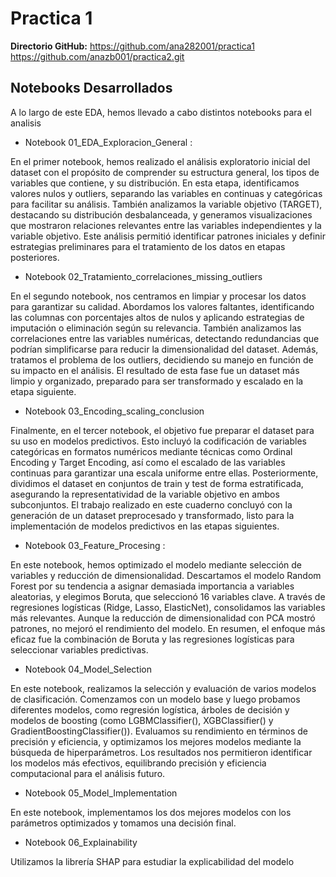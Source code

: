 # Practica 1



**Directorio GitHub:** https://github.com/ana282001/practica1
                        https://github.com/anazb001/practica2.git

## Notebooks Desarrollados

A lo largo de este EDA, hemos llevado a cabo distintos notebooks para el analisis

- Notebook 01_EDA_Exploracion_General : 

En el primer notebook, hemos realizado el análisis exploratorio inicial del dataset con el propósito de comprender su estructura general, los tipos de variables que contiene, y su distribución. En esta etapa, identificamos valores nulos y outliers, separando las variables en continuas y categóricas para facilitar su análisis. También analizamos la variable objetivo (TARGET), destacando su distribución desbalanceada, y generamos visualizaciones que mostraron relaciones relevantes entre las variables independientes y la variable objetivo. Este análisis permitió identificar patrones iniciales y definir estrategias preliminares para el tratamiento de los datos en etapas posteriores.

- Notebook 02_Tratamiento_correlaciones_missing_outliers

En el segundo notebook, nos centramos en limpiar y procesar los datos para garantizar su calidad. Abordamos los valores faltantes, identificando las columnas con porcentajes altos de nulos y aplicando estrategias de imputación o eliminación según su relevancia. También analizamos las correlaciones entre las variables numéricas, detectando redundancias que podrían simplificarse para reducir la dimensionalidad del dataset. Además, tratamos el problema de los outliers, decidiendo su manejo en función de su impacto en el análisis. El resultado de esta fase fue un dataset más limpio y organizado, preparado para ser transformado y escalado en la etapa siguiente.

- Notebook 03_Encoding_scaling_conclusion

Finalmente, en el tercer notebook, el objetivo fue preparar el dataset para su uso en modelos predictivos. Esto incluyó la codificación de variables categóricas en formatos numéricos mediante técnicas como Ordinal Encoding y Target Encoding, así como el escalado de las variables continuas para garantizar una escala uniforme entre ellas. Posteriormente, dividimos el dataset en conjuntos de train y test de forma estratificada, asegurando la representatividad de la variable objetivo en ambos subconjuntos. El trabajo realizado en este cuaderno concluyó con la generación de un dataset preprocesado y transformado, listo para la implementación de modelos predictivos en las etapas siguientes.

- Notebook 03_Feature_Procesing : 

En este notebook, hemos optimizado el modelo mediante selección de variables y reducción de dimensionalidad. Descartamos el modelo Random Forest por su tendencia a asignar demasiada importancia a variables aleatorias, y elegimos Boruta, que seleccionó 16 variables clave. A través de regresiones logísticas (Ridge, Lasso, ElasticNet), consolidamos las variables más relevantes. Aunque la reducción de dimensionalidad con PCA mostró patrones, no mejoró el rendimiento del modelo. En resumen, el enfoque más eficaz fue la combinación de Boruta y las regresiones logísticas para seleccionar variables predictivas.

- Notebook 04_Model_Selection

En este notebook, realizamos la selección y evaluación de varios modelos de clasificación. Comenzamos con un modelo base y luego probamos diferentes modelos, como regresión logística, árboles de decisión y modelos de boosting (como LGBMClassifier(), XGBClassifier() y GradientBoostingClassifier()). Evaluamos su rendimiento en términos de precisión y eficiencia, y optimizamos los mejores modelos mediante la búsqueda de hiperparámetros. Los resultados nos permitieron identificar los modelos más efectivos, equilibrando precisión y eficiencia computacional para el análisis futuro.

- Notebook 05_Model_Implementation

En este notebook, implementamos los dos mejores modelos con los parámetros optimizados y tomamos una decisión final.

- Notebook 06_Explainability

Utilizamos la librería SHAP para estudiar la explicabilidad del modelo
